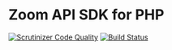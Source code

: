 Zoom API SDK for PHP
=====================

[![Scrutinizer Code Quality](https://scrutinizer-ci.com/g/alexjose/zoom-api/badges/quality-score.png?b=develop)](https://scrutinizer-ci.com/g/alexjose/zoom-api/?branch=develop) [![Build Status](https://scrutinizer-ci.com/g/alexjose/zoom-api/badges/build.png?b=develop)](https://scrutinizer-ci.com/g/alexjose/zoom-api/build-status/develop)

